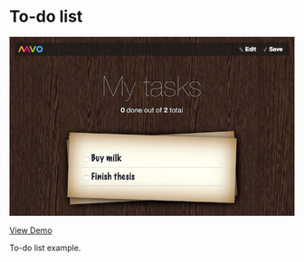 # To-do list

![preview](assets/images/preview.jpg "Preview")

[View Demo](https://valterkraemer.github.io/mavo-couchdb/examples/todo/)

To-do list example.
